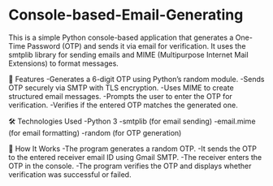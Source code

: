 # Console-based-Email-Generating
This is a simple Python console-based application that generates a One-Time Password (OTP) and sends it via email for verification. It uses the smtplib library for sending emails and MIME (Multipurpose Internet Mail Extensions) to format messages.

🔑 Features
-Generates a 6-digit OTP using Python’s random module.
-Sends OTP securely via SMTP with TLS encryption.
-Uses MIME to create structured email messages.
-Prompts the user to enter the OTP for verification.
-Verifies if the entered OTP matches the generated one.

🛠️ Technologies Used
-Python 3
-smtplib (for email sending)
-email.mime (for email formatting)
-random (for OTP generation)

🚀 How It Works
-The program generates a random OTP.
-It sends the OTP to the entered receiver email ID using Gmail SMTP.
-The receiver enters the OTP in the console.
-The program verifies the OTP and displays whether verification was successful or failed.
